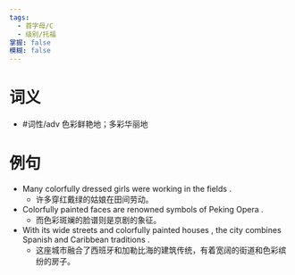 ```yaml
---
tags:
  - 首字母/C
  - 级别/托福
掌握: false
模糊: false
---
```

# 词义
- #词性/adv  色彩鲜艳地；多彩华丽地
# 例句
- Many colorfully dressed girls were working in the fields .
	- 许多穿红戴绿的姑娘在田间劳动。
- Colorfully painted faces are renowned symbols of Peking Opera .
	- 而色彩斑斓的脸谱则是京剧的象征。
- With its wide streets and colorfully painted houses , the city combines Spanish and Caribbean traditions .
	- 这座城市融合了西班牙和加勒比海的建筑传统，有着宽阔的街道和色彩缤纷的房子。
